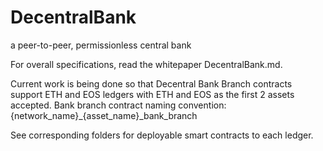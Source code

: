 # DecentralBank
a peer-to-peer, permissionless central bank

For overall specifications, read the whitepaper DecentralBank.md. 

Current work is being done so that Decentral Bank Branch contracts support ETH and EOS ledgers with ETH and EOS as the first 2 assets accepted. Bank branch contract naming convention: {network_name}_{asset_name}_bank_branch

See corresponding folders for deployable smart contracts to each ledger. 
